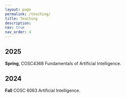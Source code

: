 ```yaml
---
layout: page
permalink: /teaching/
title: Teaching
description: 
nav: true
nav_order: 4
---
```


## 2025
**Spring**, COSC4368 Fundamentals of Artificial Intelligence. 

## 2024
**Fall** COSC 6063 Artificial Intelligence.  


